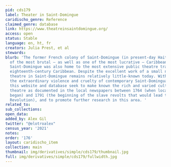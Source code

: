 ```yaml
---
pid: cds179
label: Theater in Saint-Domingue
caridischo_genre: Reference
claimed_genre: database
link: https://www.theatreinsaintdomingue.org/
access: open
status: Stable
language: en, ht, fr
creators: Julia Prest, et al
stewards:
blurb: 'The former French colony of Saint-Domingue (in present-day Haiti) was one
  of the most brutal – as well as one of the most lucrative – Caribbean slave colonies.
  Saint-Domingue was also home to the most extensive public theatre tradition in the
  eighteenth-century Caribbean. Despite the excellent work of a small number of researchers,
  theatre in Saint-Domingue remains relatively little-known today. Without overlooking
  the extraordinary violence and cruelty of contemporary Saint-Dominguan society,
  this website and database seek to make known the rich and varied culture of public
  theatre as documented in the local newspapers between 1764 (when local print production
  began) and 1791 (the beginning of the slave revolts that would lead to the Haitian
  Revolution), and to promote further research in this area. '
related_to:
sub_collections:
open_data:
added_by: Alex Gil
twitter: "@elotroalex"
census_year: '2021'
notes:
order: '176'
layout: caridischo_item
collection: main
thumbnail: img/derivatives/simple/cds179/thumbnail.jpg
full: img/derivatives/simple/cds179/fullwidth.jpg
---
```

